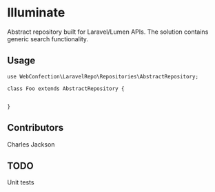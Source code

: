 # Illuminate 

Abstract repository built for Laravel/Lumen APIs. The solution contains generic search functionality.

## Usage

```
use WebConfection\LaravelRepo\Repositories\AbstractRepository;

class Foo extends AbstractRepository {
    

}
```

## Contributors
Charles Jackson

## TODO
Unit tests